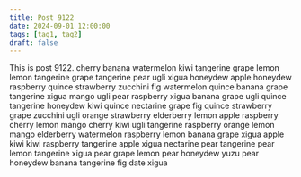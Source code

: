 ```yaml
---
title: Post 9122
date: 2024-09-01 12:00:00
tags: [tag1, tag2]
draft: false
---
```

This is post 9122.
cherry
banana
watermelon
kiwi
tangerine
grape
lemon
lemon
tangerine
grape
tangerine
pear
ugli
xigua
honeydew
apple
honeydew
raspberry
quince
strawberry
zucchini
fig
watermelon
quince
banana
grape
tangerine
xigua
mango
ugli
pear
raspberry
xigua
banana
grape
ugli
quince
tangerine
honeydew
kiwi
quince
nectarine
grape
fig
quince
strawberry
grape
zucchini
ugli
orange
strawberry
elderberry
lemon
apple
raspberry
cherry
lemon
mango
cherry
kiwi
ugli
tangerine
raspberry
orange
lemon
mango
elderberry
watermelon
raspberry
lemon
banana
grape
xigua
apple
kiwi
kiwi
raspberry
tangerine
apple
xigua
nectarine
pear
tangerine
pear
lemon
tangerine
xigua
pear
grape
lemon
pear
honeydew
yuzu
pear
honeydew
banana
tangerine
fig
date
xigua
